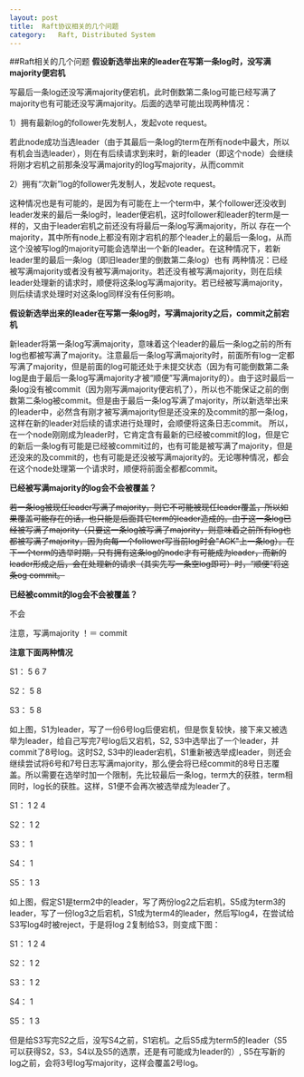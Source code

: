 ```yaml
---
layout: post
title:	Raft协议相关的几个问题
category:	Raft, Distributed System
---
```

##Raft相关的几个问题
**假设新选举出来的leader在写第一条log时，没写满majority便宕机**

写最后一条log还没写满majority便宕机，此时倒数第二条log可能已经写满了majority也有可能还没写满majority。后面的选举可能出现两种情况：


1）拥有最新log的follower先发制人，发起vote request。

   若此node成功当选leader（由于其最后一条log的term在所有node中最大，所以有机会当选leader），则在有后续请求到来时，新的leader（即这个node）会继续将刚才宕机之前那条没写满majority的log写majority，从而commit

2）拥有“次新”log的follower先发制人，发起vote request。

   这种情况也是有可能的，是因为有可能在上一个term中，某个follower还没收到leader发来的最后一条log时，leader便宕机，这时follower和leader的term是一样的，又由于leader宕机之前还没有将最后一条log写满majority，所以
   存在一个majority，其中所有node上都没有刚才宕机的那个leader上的最后一条log，从而这个没被写log的majority可能会选举出一个新的leader。在这种情况下，若新leader里的最后一条log（即旧leader里的倒数第二条log）也有
   两种情况：已经被写满majority或者没有被写满majority。若还没有被写满majority，则在后续leader处理新的请求时，顺便将这条log写满majority。若已经被写满majority，则后续请求处理时对这条log同样没有任何影响。


**假设新选举出来的leader在写第一条log时，写满majority之后，commit之前宕机**

新leader将第一条log写满majority，意味着这个leader的最后一条log之前的所有log也都被写满了majority。注意最后一条log写满majority时，前面所有log一定都写满了majority，但是前面的log可能还处于未提交状态（因为有可能倒数第二条log是由于最后一条log写满majority才被“顺便”写满majority的）。由于这时最后一条log没有被commit（因为刚写满majority便宕机了），所以也不能保证之前的倒数第二条log被commit。但是由于最后一条log写满了majority，所以新选举出来的leader中，必然含有刚才被写满majority但是还没来的及commit的那一条log，这样在新的leader对后续的请求进行处理时，会顺便将这条日志commit。
所以，在一个node刚刚成为leader时，它肯定含有最新的已经被commit的log，但是它的新后一条log有可能是已经被commit过的，也有可能是被写满了majority，但是还没来的及commit的，也有可能是还没被写满majority的。无论哪种情况，都会在这个node处理第一个请求时，顺便将前面全都都commit。




**已经被写满majority的log会不会被覆盖？**

<strike>若一条log被现任leader写满了majority，则它不可能被现任leader覆盖，所以如果覆盖可能存在的话，也只能是后面其它term的leader造成的。由于这一条log已经被写满了majority（只要这一条log被写满了majority，则意味着之前所有log也都被写满了majority，因为向每一个follower写当前log时会"ACK"上一条log）。在下一个term的选举时期，只有拥有这条log的node才有可能成为leader，而新的leader形成之后，会在处理新的请求（其实先写一条空log即可）时，“顺便”将这条og commit。</strike>

**已经被commit的log会不会被覆盖？**

不会

注意，写满majority ！＝ commit

**注意下面两种情况**

S1：     5     6     7

S2：     5     8

S3：     5     8

如上图，S1为leader，写了一份6号log后便宕机，但是恢复较快，接下来又被选举为leader，给自己写完7号log后又宕机，S2, S3中选举出了一个leader，并commit了8号log。这时S2, S3中的leader宕机，S1重新被选举成leader，则还会继续尝试将6号和7号日志写满majority，那么便会将已经commit的8号日志覆盖。所以需要在选举时加一个限制，先比较最后一条log，term大的获胜，term相同时，log长的获胜。这样，S1便不会再次被选举成为leader了。


S1：     1     2     4

S2：     1     2

S3：     1

S4：     1

S5：     1     3

如上图，假定S1是term2中的leader，写了两份log2之后宕机，S5成为term3的leader，写了一份log3之后宕机，S1成为term4的leader，然后写log4，在尝试给S3写log4时被reject，于是将log 2复制给S3，则变成下图：

S1：     1     2     4

S2：     1     2

S3：     1     2

S4：     1

S5：     1     3

但是给S3写完S2之后，没写S4之前，S1宕机。之后S5成为term5的leader（S5可以获得S2，S3，S4以及S5的选票，还是有可能成为leader的）, S5在写新的log之前，会将3号log写majority，这样会覆盖2号log。


